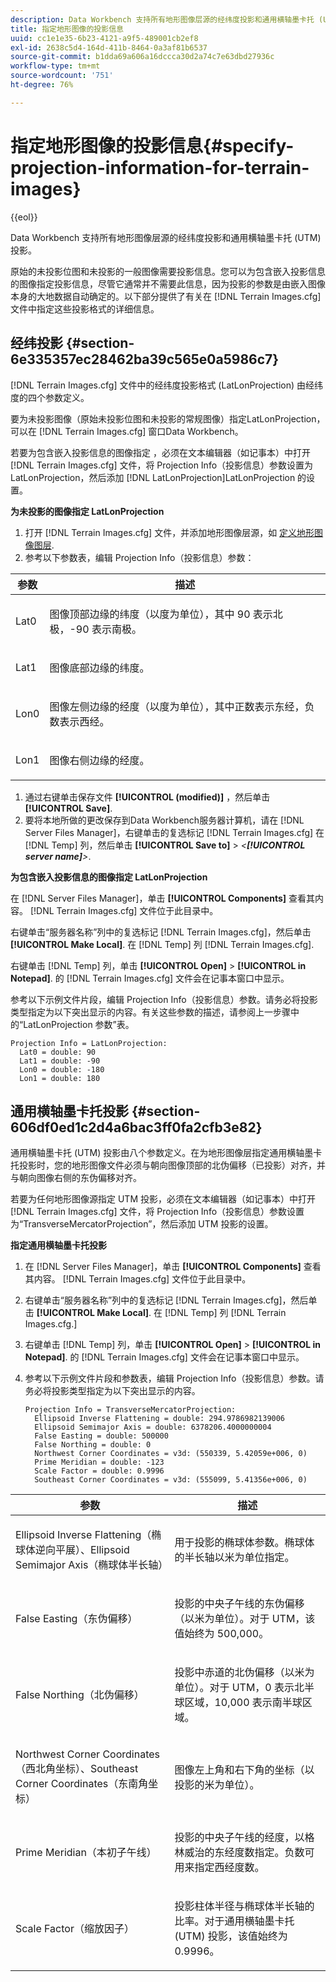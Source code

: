 ```yaml
---
description: Data Workbench 支持所有地形图像层源的经纬度投影和通用横轴墨卡托 (UTM) 投影。
title: 指定地形图像的投影信息
uuid: cc1e1e35-6b23-4121-a9f5-489001cb2ef8
exl-id: 2638c5d4-164d-411b-8464-0a3af81b6537
source-git-commit: b1dda69a606a16dccca30d2a74c7e63dbd27936c
workflow-type: tm+mt
source-wordcount: '751'
ht-degree: 76%

---
```


# 指定地形图像的投影信息{#specify-projection-information-for-terrain-images}

{{eol}}

Data Workbench 支持所有地形图像层源的经纬度投影和通用横轴墨卡托 (UTM) 投影。

原始的未投影位图和未投影的一般图像需要投影信息。您可以为包含嵌入投影信息的图像指定投影信息，尽管它通常并不需要此信息，因为投影的参数是由嵌入图像本身的大地数据自动确定的。以下部分提供了有关在 [!DNL Terrain Images.cfg] 文件中指定这些投影格式的详细信息。

## 经纬投影 {#section-6e335357ec28462ba39c565e0a5986c7}

[!DNL Terrain Images.cfg] 文件中的经纬度投影格式 (LatLonProjection) 由经纬度的四个参数定义。

要为未投影图像（原始未投影位图和未投影的常规图像）指定LatLonProjection，可以在 [!DNL Terrain Images.cfg] 窗口Data Workbench。

若要为包含嵌入投影信息的图像指定 ，必须在文本编辑器（如记事本）中打开 [!DNL Terrain Images.cfg] 文件，将 Projection Info（投影信息）参数设置为 LatLonProjection，然后添加 [!DNL LatLonProjection]LatLonProjection 的设置。

**为未投影的图像指定 LatLonProjection**

1. 打开 [!DNL Terrain Images.cfg] 文件，并添加地形图像层源，如 [定义地形图像图层](../../../../home/c-get-started/c-im-layers/c-ter-img-layers/c-ter-img-layers.md#concept-f4b3a20969354ca38955e3fd5beb0f4f).
1. 参考以下参数表，编辑 Projection Info（投影信息）参数：

<table id="table_32F6EADB2DA34592ABD6FFAC9E00BB27"> 
 <thead> 
  <tr> 
   <th colname="col1" class="entry"> 参数 </th> 
   <th colname="col2" class="entry"> 描述 </th> 
  </tr>
 </thead>
 <tbody> 
  <tr> 
   <td colname="col1"> <p>Lat0 </p> </td> 
   <td colname="col2"> <p>图像顶部边缘的纬度（以度为单位），其中 90 表示北极，-90 表示南极。 </p> </td> 
  </tr> 
  <tr> 
   <td colname="col1"> <p>Lat1 </p> </td> 
   <td colname="col2"> <p>图像底部边缘的纬度。 </p> </td> 
  </tr> 
  <tr> 
   <td colname="col1"> <p>Lon0 </p> </td> 
   <td colname="col2"> <p>图像左侧边缘的经度（以度为单位），其中正数表示东经，负数表示西经。 </p> </td> 
  </tr> 
  <tr> 
   <td colname="col1"> <p>Lon1 </p> </td> 
   <td colname="col2"> <p>图像右侧边缘的经度。 </p> </td> 
  </tr> 
 </tbody> 
</table>

1. 通过右键单击保存文件 **[!UICONTROL (modified)]** ，然后单击 **[!UICONTROL Save]**.
1. 要将本地所做的更改保存到Data Workbench服务器计算机，请在 [!DNL Server Files Manager]，右键单击的复选标记 [!DNL Terrain Images.cfg] 在 [!DNL Temp] 列，然后单击 **[!UICONTROL Save to]** > *&lt;**[!UICONTROL server name]**>*.

**为包含嵌入投影信息的图像指定 LatLonProjection**

在 [!DNL Server Files Manager]，单击 **[!UICONTROL Components]** 查看其内容。 [!DNL Terrain Images.cfg] 文件位于此目录中。

右键单击“服务器名称”列中的复选标记 [!DNL Terrain Images.cfg]，然后单击 **[!UICONTROL Make Local]**. 在 [!DNL Temp] 列 [!DNL Terrain Images.cfg].

右键单击 [!DNL Temp] 列，单击 **[!UICONTROL Open]** > **[!UICONTROL in Notepad]**. 的 [!DNL Terrain Images.cfg] 文件会在记事本窗口中显示。

参考以下示例文件片段，编辑 Projection Info（投影信息）参数。请务必将投影类型指定为以下突出显示的内容。有关这些参数的描述，请参阅上一步骤中的“LatLonProjection 参数”表。

```
Projection Info = LatLonProjection:
  Lat0 = double: 90
  Lat1 = double: -90
  Lon0 = double: -180
  Lon1 = double: 180
```

## 通用横轴墨卡托投影 {#section-606df0ed1c2d4a6bac3ff0fa2cfb3e82}

通用横轴墨卡托 (UTM) 投影由八个参数定义。在为地形图像层指定通用横轴墨卡托投影时，您的地形图像文件必须与朝向图像顶部的北伪偏移（已投影）对齐，并与朝向图像右侧的东伪偏移对齐。

若要为任何地形图像源指定 UTM 投影，必须在文本编辑器（如记事本）中打开 [!DNL Terrain Images.cfg] 文件，将 Projection Info（投影信息）参数设置为“TransverseMercatorProjection”，然后添加 UTM 投影的设置。

**指定通用横轴墨卡托投影**

1. 在 [!DNL Server Files Manager]，单击 **[!UICONTROL Components]** 查看其内容。 [!DNL Terrain Images.cfg] 文件位于此目录中。
1. 右键单击“服务器名称”列中的复选标记 [!DNL Terrain Images.cfg]，然后单击 **[!UICONTROL Make Local]**. 在 [!DNL Temp] 列 [!DNL Terrain Images.cfg.]
1. 右键单击 [!DNL Temp] 列，单击 **[!UICONTROL Open]** > **[!UICONTROL in Notepad]**. 的 [!DNL Terrain Images.cfg] 文件会在记事本窗口中显示。
1. 参考以下示例文件片段和参数表，编辑 Projection Info（投影信息）参数。请务必将投影类型指定为以下突出显示的内容。

   ```
   Projection Info = TransverseMercatorProjection:
     Ellipsoid Inverse Flattening = double: 294.9786982139006
     Ellipsoid Semimajor Axis = double: 6378206.4000000004
     False Easting = double: 500000
     False Northing = double: 0
     Northwest Corner Coordinates = v3d: (550339, 5.42059e+006, 0)
     Prime Meridian = double: -123
     Scale Factor = double: 0.9996
     Southeast Corner Coordinates = v3d: (555099, 5.41356e+006, 0)
   ```

<table id="table_71AEEAE808B9436B9846987A54D5D1D2"> 
 <thead> 
  <tr> 
   <th colname="col1" class="entry"> 参数 </th> 
   <th colname="col2" class="entry"> 描述 </th> 
  </tr>
 </thead>
 <tbody> 
  <tr> 
   <td colname="col1"> <p>Ellipsoid Inverse Flattening（椭球体逆向平展）、Ellipsoid Semimajor Axis（椭球体半长轴） </p> </td> 
   <td colname="col2"> <p>用于投影的椭球体参数。椭球体的半长轴以米为单位指定。 </p> </td> 
  </tr> 
  <tr> 
   <td colname="col1"> <p>False Easting（东伪偏移） </p> </td> 
   <td colname="col2"> <p>投影的中央子午线的东伪偏移（以米为单位）。对于 UTM，该值始终为 500,000。 </p> </td> 
  </tr> 
  <tr> 
   <td colname="col1"> <p>False Northing（北伪偏移） </p> </td> 
   <td colname="col2"> <p>投影中赤道的北伪偏移（以米为单位）。对于 UTM，0 表示北半球区域，10,000 表示南半球区域。 </p> </td> 
  </tr> 
  <tr> 
   <td colname="col1"> <p>Northwest Corner Coordinates（西北角坐标）、Southeast Corner Coordinates（东南角坐标） </p> </td> 
   <td colname="col2"> <p>图像左上角和右下角的坐标（以投影的米为单位）。 </p> </td> 
  </tr> 
  <tr> 
   <td colname="col1"> <p>Prime Meridian（本初子午线） </p> </td> 
   <td colname="col2"> <p>投影的中央子午线的经度，以格林威治的东经度数指定。负数可用来指定西经度数。 </p> </td> 
  </tr> 
  <tr> 
   <td colname="col1"> <p>Scale Factor（缩放因子） </p> </td> 
   <td colname="col2"> <p>投影柱体半径与椭球体半长轴的比率。对于通用横轴墨卡托 (UTM) 投影，该值始终为 0.9996。 </p> </td> 
  </tr> 
 </tbody> 
</table>
